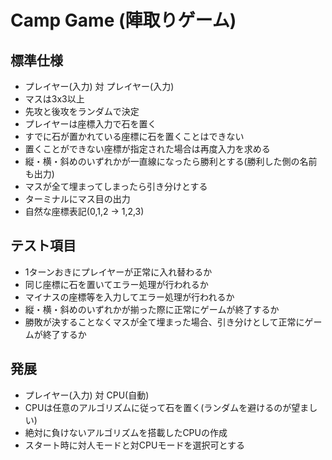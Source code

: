 # Camp Game (陣取りゲーム)

## 標準仕様
- プレイヤー(入力) 対 プレイヤー(入力)
- マスは3x3以上　
- 先攻と後攻をランダムで決定
- プレイヤーは座標入力で石を置く
- すでに石が置かれている座標に石を置くことはできない
- 置くことができない座標が指定された場合は再度入力を求める
- 縦・横・斜めのいずれかが一直線になったら勝利とする(勝利した側の名前も出力)
- マスが全て埋まってしまったら引き分けとする
- ターミナルにマス目の出力
- 自然な座標表記(0,1,2 -> 1,2,3)

## テスト項目
- 1ターンおきにプレイヤーが正常に入れ替わるか
- 同じ座標に石を置いてエラー処理が行われるか
- マイナスの座標等を入力してエラー処理が行われるか
- 縦・横・斜めのいずれかが揃った際に正常にゲームが終了するか
- 勝敗が決することなくマスが全て埋まった場合、引き分けとして正常にゲームが終了するか

## 発展
- プレイヤー(入力) 対 CPU(自動)
- CPUは任意のアルゴリズムに従って石を置く(ランダムを避けるのが望ましい)
- 絶対に負けないアルゴリズムを搭載したCPUの作成
- スタート時に対人モードと対CPUモードを選択可とする
